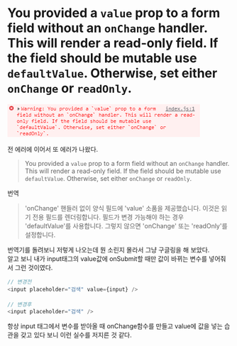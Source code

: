 # You provided a `value` prop to a form field without an `onChange` handler. This will render a read-only field. If the field should be mutable use `defaultValue`. Otherwise, set either `onChange` or `readOnly`.


![YouProvidedA](./img/YouProvidedA.png)

전 에러에 이어서 또 에러가 나왔다.

> You provided a `value` prop to a form field without an `onChange` handler. This will render a read-only field. If the field should be mutable use `defaultValue`. Otherwise, set either `onChange` or `readOnly`.

번역
> 'onChange' 핸들러 없이 양식 필드에 'value' 소품을 제공했습니다. 이것은 읽기 전용 필드를 렌더링합니다. 필드가 변경 가능해야 하는 경우 'defaultValue'를 사용합니다. 그렇지 않으면 'onChange' 또는 'readOnly'를 설정합니다.

번역기를 돌려보니 저렇게 나오는데 뭔 소린지 몰라서 그냥 구글링을 해 보았다.<br>
알고 보니 내가 input태그의 value값에 onSubmit할 때만 값이 바뀌는 변수를 넣어줘서 그런 것이였다.

```js
// 변경전
<input placeholder="검색" value={input} />

// 변경후
<input placeholder="검색" />
```

항상 input 태그에서 변수를 받아올 때 onChange함수를 만들고 value에 값을 넣는 습관을 갖고 있다 보니 이런 실수를 저지른 것 같다.